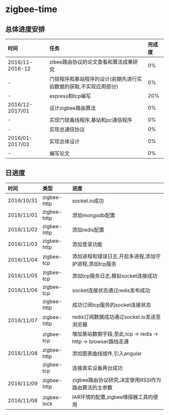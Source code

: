 # zigbee-time

## 总体进度安排

| 时间                 | 任务                                   | 完成度 |
| :-------------       |:-------------                          |:-----  |
| 2016/11-2016-12      | zibee路由协议的论文查看和算法成果研究  | 0%     |
| -                    | 门锁程序和基站程序的设计(前期先进行实验数据的获取,不实现应用部分)   |   0%  |
| -                    | express和tcp编写                    |    20%  |
| 2016/12-2017/01      | 设计zigbee路由算法  | 0%     |
| -                    | 实现门锁离线程序,基站和pc通信程序   |   0%  |
| -                    | 实现总通信协议                      |    0%  |
| 2016/01-2017/03      | 实现总体设计  | 0%     |
| -                    | 编写论文  |   0%  |

## 日进度

| 时间          | 类型           | 进度    |
|:------------- |:------------- |:-----  |
| 2016/10/31    | zigbee-http   | socket.io成功 |
| 2016/11/01    | zigbee-http   | 添加mongodb配置 |
| 2016/11/02    | zigbee-http   | 添加redis配置 |
| 2016/11/03    | zigbee-http   | 添加登录功能 |
| 2016/11/04    | zigbee-tcp    | 添加进程和错误日志,开启多进程,添加守护进程,添加tcp服务 |
| 2016/11/05    | zigbee-tcp    | 添加tcp服务日志,模拟socket连接成功 |
| 2016/11/06    | zigbee-tcp    | socket连接状态通过redis发布成功 |
|               | zigbee-http   | 成功订阅tcp服务的socket连接状态  |
| 2016/11/07    | zigbee-http    | redis订阅数据成功通过socket.io发送至浏览器 |
|               | zigbee-tcp   | 增加基站数据字段,至此,tcp -> redis -> http -> browser路线走通  |
| 2016/11/08    | zigbee-http    | 添加图表曲线插件,引入angular |
|               | zigbee-tcp   | 连接真实设备两台成功  |
| 2016/11/09    | zigbee-http    | zigbee路由协议研究,决定使用RSSI作为路由算法的主参数 |
| 2016/11/08    | zigbee-lock    | IAR环境的配置,zigbee嗅探器工具的使用 |



